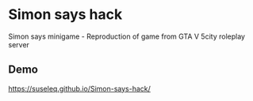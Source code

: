 # Simon says hack

Simon says minigame - Reproduction of game from GTA V 5city roleplay server

## Demo
https://suseleq.github.io/Simon-says-hack/

